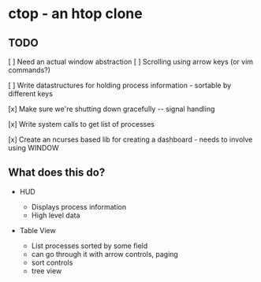 # ctop - an htop clone

## TODO
  [ ] Need an actual window abstraction
  [ ] Scrolling using arrow keys (or vim commands?)

  [ ] Write datastructures for holding process information
    - sortable by different keys

  [x] Make sure we're shutting down gracefully -- signal handling

  [x] Write system calls to get list of processes

  [x] Create an ncurses based lib for creating a dashboard
    - needs to involve using WINDOW

## What does this do?

* HUD
  - Displays process information
  - High level data

* Table View
  - List processes sorted by some field
  - can go through it with arrow controls, paging
  - sort controls
  - tree view
